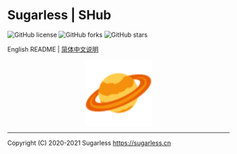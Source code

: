 # Sugarless | SHub

![GitHub license](https://img.shields.io/github/license/sugarlesss/shub)
![GitHub forks](https://img.shields.io/github/forks/sugarlesss/shub)
![GitHub stars](https://img.shields.io/github/stars/sugarlesss/shub)

English README | [简体中文说明](https://github.com/sugarlesss/shub/blob/main/README.zh-cn.md)

<div align="center">
    <img src="./sugarless.svg" width="30%" height="30%" align="center">
</div>

---
Copyright (C) 2020-2021 Sugarless <https://sugarless.cn>
